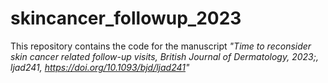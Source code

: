 # skincancer_followup_2023

This repository contains the code for the manuscript *"Time to reconsider skin cancer related follow-up visits, British Journal of Dermatology, 2023;, ljad241, https://doi.org/10.1093/bjd/ljad241"*
